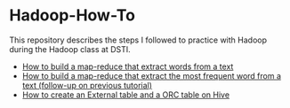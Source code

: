 # Hadoop-How-To
This repository describes the steps I followed to practice with Hadoop during the Hadoop class at DSTI.

  - [How to build a map-reduce that extract words from a text](https://github.com/asonnellini/Hadoop-How-To/blob/master/Documents/wordcount/Hadoop-wordcount.md#overview)
  - [How to build a map-reduce that extract the most frequent word from a text (follow-up on previous tutorial)](https://github.com/asonnellini/Hadoop-How-To/blob/master/Documents/wordfreq/Hadoop-wordfreq.md#overview)
  - [How to create an External table and a ORC table on Hive](https://github.com/asonnellini/Hadoop-How-To/blob/master/Documents/Create-Hive-Table/Hadoop-How-to-Hive-Create-Table.md#overview)
